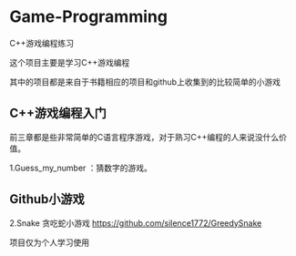 # Game-Programming
C++游戏编程练习

这个项目主要是学习C++游戏编程

其中的项目都是来自于书籍相应的项目和github上收集到的比较简单的小游戏

## C++游戏编程入门

前三章都是些非常简单的C语言程序游戏，对于熟习C++编程的人来说没什么价值。

1.Guess_my_number ：猜数字的游戏。



## Github小游戏

2.Snake 贪吃蛇小游戏 <https://github.com/silence1772/GreedySnake>



项目仅为个人学习使用